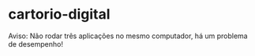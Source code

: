 # cartorio-digital
Aviso: Não rodar três aplicações no mesmo computador, há um problema de desempenho!

